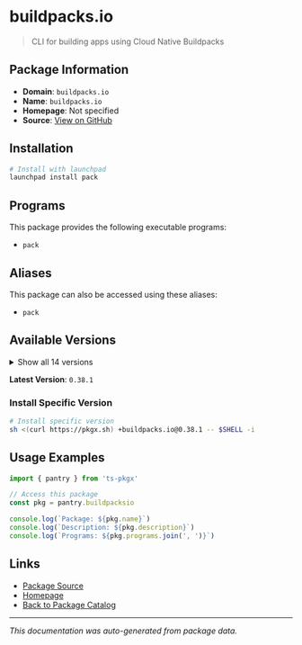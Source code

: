 # buildpacks.io

> CLI for building apps using Cloud Native Buildpacks

## Package Information

- **Domain**: `buildpacks.io`
- **Name**: `buildpacks.io`
- **Homepage**: Not specified
- **Source**: [View on GitHub](https://github.com/pkgxdev/pantry/tree/main/projects/buildpacks.io/package.yml)

## Installation

```bash
# Install with launchpad
launchpad install pack
```

## Programs

This package provides the following executable programs:

- `pack`

## Aliases

This package can also be accessed using these aliases:

- `pack`

## Available Versions

<details>
<summary>Show all 14 versions</summary>

- `0.38.1`, `0.38.0`, `0.37.0`, `0.36.4`, `0.36.3`
- `0.36.2`, `0.36.1`, `0.36.0`, `0.35.1`, `0.35.0`
- `0.34.2`, `0.34.1`, `0.34.0`, `0.33.2`

</details>

**Latest Version**: `0.38.1`

### Install Specific Version

```bash
# Install specific version
sh <(curl https://pkgx.sh) +buildpacks.io@0.38.1 -- $SHELL -i
```

## Usage Examples

```typescript
import { pantry } from 'ts-pkgx'

// Access this package
const pkg = pantry.buildpacksio

console.log(`Package: ${pkg.name}`)
console.log(`Description: ${pkg.description}`)
console.log(`Programs: ${pkg.programs.join(', ')}`)
```

## Links

- [Package Source](https://github.com/pkgxdev/pantry/tree/main/projects/buildpacks.io/package.yml)
- [Homepage](#)
- [Back to Package Catalog](../package-catalog.md)

---

*This documentation was auto-generated from package data.*
